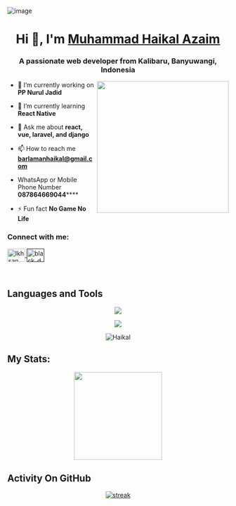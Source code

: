 ![image](https://github.com/user-attachments/assets/8ec137a4-e401-4b87-a6e8-e8425fe99ac0)<h1 align="center">Hi 👋, I'm <a href="https://github.com/Naski1">Muhammad Haikal Azaim</a></h1>
<h3 align="center">A passionate web developer from Kalibaru, Banyuwangi, Indonesia</h3>
<img align="right" width="300" src="https://clipart-library.com/images/gce5ryLMi.gif">

- 🔭 I’m currently working on **PP Nurul Jadid**

- 🌱 I’m currently learning **React Native**

- 💬 Ask me about **react, vue, laravel, and django**

- 📫 How to reach me **barlamanhaikal@gmail.com**

- WhatsApp or Mobile Phone Number **087864669044******

- ⚡ Fun fact **No Game No Life**


<h3 align="left">Connect with me:</h3>

<a href="https://www.instagram.com/haikalsukatob_rut/" target="blank">
  <img align="center" src="https://raw.githubusercontent.com/rahuldkjain/github-profile-readme-generator/master/src/images/icons/Social/instagram.svg" alt="Ikhsan_Mujianto" height="30" width="40" />
</a>
<a href="" target="blank">
  <img align="center" src="https://raw.githubusercontent.com/rahuldkjain/github-profile-readme-generator/master/src/images/icons/Social/whatsapp.svg" alt="black_domon" height="30" width="40" />
</a>
</p>

&nbsp;

## Languages and Tools
<p align="center"> <a href="https://github.com/HaikalAzaim"><img src="https://skillicons.dev/icons?i=vscode,github,mongodb,css,html,js,express,bots,nodejs,laravel,django,bootstrap"></a></p>
<p align="center"> <a href="https://github.com/black-domon"><img src="https://skillicons.dev/icons?i=elixir,tailwind,php,mysql,replit"></a></p>

<p align="center"><img align="center" src="https://github-readme-stats.vercel.app/api/top-langs?username=Naski1&show_icons=true&locale=en&layout=compact&bg_color=151515" alt="Haikal"/></p>

## My Stats:
<p align="center">
<img height="200px" src="https://github.com/HaikalAzaim">
</p>

## Activity On GitHub
<p align="center">
  <a href="https://github.com/Naski1">      
<img title="stats" alt="streak" src="https://github-readme-streak-stats.herokuapp.com/?user=Naski1&theme=dark&hide_border=true&stroke=f53b3b"/>
</a> 
</p>
